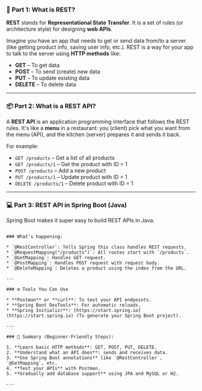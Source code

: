 
### 🧠 Part 1: What is REST?

**REST** stands for **Representational State Transfer**. It is a set of rules (or architecture style) for designing **web APIs**.

Imagine you have an app that needs to get or send data from/to a server (like getting product info, saving user info, etc.). REST is a way for your app to talk to the server using **HTTP methods** like:

* **GET** – To get data
* **POST** – To send (create) new data
* **PUT** – To update existing data
* **DELETE** – To delete data

---

### 📦 Part 2: What is a REST API?

A **REST API** is an application programming interface that follows the REST rules. It's like a **menu** in a restaurant: you (client) pick what you want from the menu (API), and the kitchen (server) prepares it and sends it back.

For example:

* `GET /products` – Get a list of all products
* `GET /products/1` – Get the product with ID = 1
* `POST /products` – Add a new product
* `PUT /products/1` – Update product with ID = 1
* `DELETE /products/1` – Delete product with ID = 1

---

### 💻 Part 3: REST API in Spring Boot (Java)

Spring Boot makes it super easy to build REST APIs in Java.

```

### What’s happening:

* `@RestController`: Tells Spring this class handles REST requests.
* `@RequestMapping("/products")`: All routes start with `/products`.
* `@GetMapping`: Handles GET request.
* `@PostMapping`: Handles POST request with request body.
* `@DeleteMapping`: Deletes a product using the index from the URL.

---

### ⚙️ Tools You Can Use

* **Postman** or **curl**: To test your API endpoints.
* **Spring Boot DevTools**: For automatic reloads.
* **Spring Initializr**: [https://start.spring.io](https://start.spring.io) (To generate your Spring Boot project).

---

### 📌 Summary (Beginner-Friendly Steps):

1. **Learn basic HTTP methods**: GET, POST, PUT, DELETE.
2. **Understand what an API does**: sends and receives data.
3. **Use Spring Boot annotations** like `@RestController`, `@GetMapping`, etc.
4. **Test your APIs** with Postman.
5. **Gradually add database support** using JPA and MySQL or H2.

---
